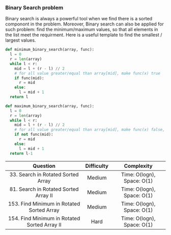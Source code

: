 ### Binary Search problem
Binary search is always a powerful tool when we find there is a sorted componont in the problem. Moreover, Binary search can also be applied for such problem: find the minimum/maximum values, so that all elements in the list meet the requirment. Here is a useful template to find the smallest / largest values.
```python
def minimum_binary_search(array, func):
  l = 0
  r = len(array)
  while l < r:
    mid = l + (r - l) // 2
    # for all value greater/equal than array[mid], make func(x) true
    if func(mid):
      r = mid
    else:
      l = mid + 1
  return l
```
```python
def maximum_binary_search(array, func):
  l = 0
  r = len(array)
  while l < r:
    mid = l + (r - l) // 2
    # for all value greater/equal than array[mid], make func(x) false, than mid-1 is the maximum answer
    if not func(mid):
      r = mid
    else:
      l = mid + 1
  return l-1
```
| Question | Difficulty | Complexity |
| :---: | :---: | :---: |
| 33. Search in Rotated Sorted Array | Medium | Time: O(logn), Space: O(1) |
| 81. Search in Rotated Sorted Array II | Medium | Time: O(logn), Space: O(1) |
| 153. Find Minimum in Rotated Sorted Array | Medium | Time: O(logn), Space: O(1) |
| 154. Find Minimum in Rotated Sorted Array II | Hard | Time: O(logn), Space: O(1) |
